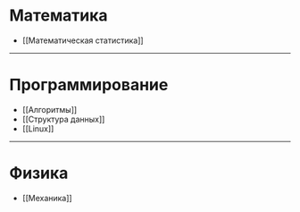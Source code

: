 # Математика
- [[Математическая статистика]]

---

# Программирование
- [[Алгоритмы]]
- [[Структура данных]]
- [[Linux]]

---

# Физика
- [[Механика]]


